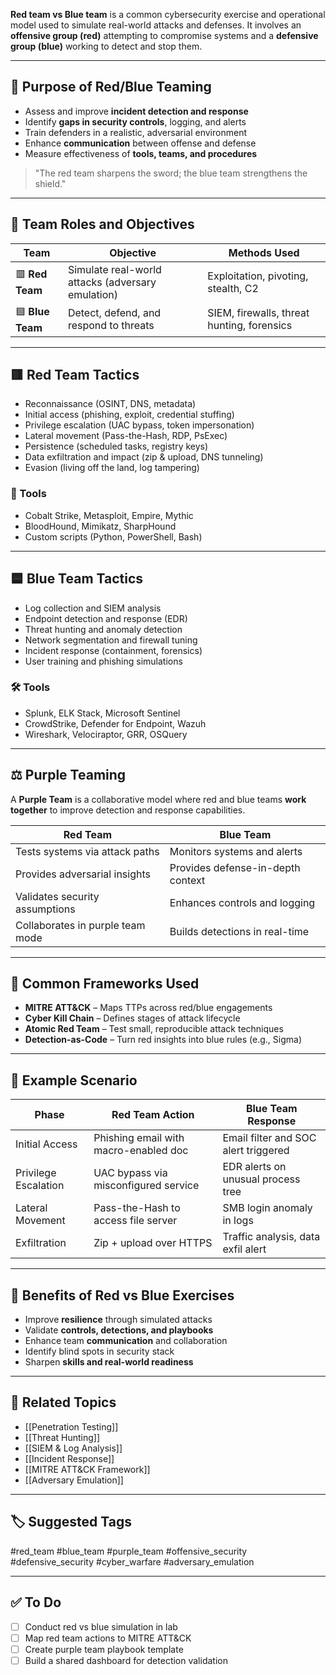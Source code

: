 **Red team vs Blue team** is a common cybersecurity exercise and operational model used to simulate real-world attacks and defenses. It involves an **offensive group (red)** attempting to compromise systems and a **defensive group (blue)** working to detect and stop them.

---

## 🎯 Purpose of Red/Blue Teaming

- Assess and improve **incident detection and response**
- Identify **gaps in security controls**, logging, and alerts
- Train defenders in a realistic, adversarial environment
- Enhance **communication** between offense and defense
- Measure effectiveness of **tools, teams, and procedures**

> "The red team sharpens the sword; the blue team strengthens the shield."

---

## 🧱 Team Roles and Objectives

| Team        | Objective                                   | Methods Used                              |
|-------------|---------------------------------------------|--------------------------------------------|
| 🟥 **Red Team** | Simulate real-world attacks (adversary emulation) | Exploitation, pivoting, stealth, C2        |
| 🟦 **Blue Team**| Detect, defend, and respond to threats     | SIEM, firewalls, threat hunting, forensics |

---

## 🟥 Red Team Tactics

- Reconnaissance (OSINT, DNS, metadata)
- Initial access (phishing, exploit, credential stuffing)
- Privilege escalation (UAC bypass, token impersonation)
- Lateral movement (Pass-the-Hash, RDP, PsExec)
- Persistence (scheduled tasks, registry keys)
- Data exfiltration and impact (zip & upload, DNS tunneling)
- Evasion (living off the land, log tampering)

### 🔧 Tools

- Cobalt Strike, Metasploit, Empire, Mythic
- BloodHound, Mimikatz, SharpHound
- Custom scripts (Python, PowerShell, Bash)

---

## 🟦 Blue Team Tactics

- Log collection and SIEM analysis
- Endpoint detection and response (EDR)
- Threat hunting and anomaly detection
- Network segmentation and firewall tuning
- Incident response (containment, forensics)
- User training and phishing simulations

### 🛠 Tools

- Splunk, ELK Stack, Microsoft Sentinel
- CrowdStrike, Defender for Endpoint, Wazuh
- Wireshark, Velociraptor, GRR, OSQuery

---

## ⚖️ Purple Teaming

A **Purple Team** is a collaborative model where red and blue teams **work together** to improve detection and response capabilities.

| Red Team                         | Blue Team                          |
|----------------------------------|-------------------------------------|
| Tests systems via attack paths   | Monitors systems and alerts         |
| Provides adversarial insights    | Provides defense-in-depth context   |
| Validates security assumptions   | Enhances controls and logging       |
| Collaborates in purple team mode | Builds detections in real-time      |

---

## 🧠 Common Frameworks Used

- **MITRE ATT&CK** – Maps TTPs across red/blue engagements
- **Cyber Kill Chain** – Defines stages of attack lifecycle
- **Atomic Red Team** – Test small, reproducible attack techniques
- **Detection-as-Code** – Turn red insights into blue rules (e.g., Sigma)

---

## 📘 Example Scenario

| Phase                | Red Team Action                        | Blue Team Response                   |
|----------------------|----------------------------------------|--------------------------------------|
| Initial Access       | Phishing email with macro-enabled doc  | Email filter and SOC alert triggered |
| Privilege Escalation | UAC bypass via misconfigured service   | EDR alerts on unusual process tree   |
| Lateral Movement     | Pass-the-Hash to access file server    | SMB login anomaly in logs            |
| Exfiltration         | Zip + upload over HTTPS                | Traffic analysis, data exfil alert   |

---

## 🧩 Benefits of Red vs Blue Exercises

- Improve **resilience** through simulated attacks
- Validate **controls, detections, and playbooks**
- Enhance team **communication** and collaboration
- Identify blind spots in security stack
- Sharpen **skills and real-world readiness**

---

## 🔗 Related Topics

- [[Penetration Testing]]
- [[Threat Hunting]]
- [[SIEM & Log Analysis]]
- [[Incident Response]]
- [[MITRE ATT&CK Framework]]
- [[Adversary Emulation]]

---

## 🏷 Suggested Tags

#red_team #blue_team #purple_team #offensive_security #defensive_security #cyber_warfare #adversary_emulation

---

## ✅ To Do

- [ ] Conduct red vs blue simulation in lab
- [ ] Map red team actions to MITRE ATT&CK
- [ ] Create purple team playbook template
- [ ] Build a shared dashboard for detection validation
